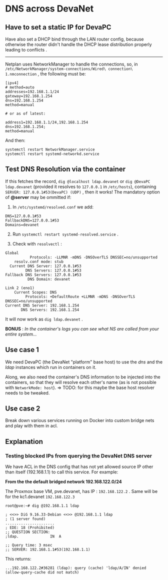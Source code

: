# DNS across DevaNet

## Have to set a static IP for DevaPC

Have also set a DHCP bind through the LAN router config, because otherwise the router didn't handle the DHCP lease distribution properly leading to conflicts .

---

Netplan uses NetworkManager to handle the connections, so, in `/etc/NetworkManager/system-connections/Wired\ connection\ 1.nmconnection` , the following must be:

```
[ipv4]
# method=auto
addresses=192.168.1.1/24
gateway=192.168.1.254
dns=192.168.1.254
method=manual

# or as of latest:

address1=192.168.1.1/24,192.168.1.254
dns=192.168.1.254;
method=manual
```
And then:
```
systemctl restart NetworkManager.service
systemctl restart systemd-networkd.service
```

## Test DNS Resolution via the container

If this fetches the record, `dig @localhost ldap.devanet` or `dig @DevaPC ldap.devanet` (provided it resolves to `127.0.0.1` in `/etc/hosts`), containing `SERVER: 127.0.0.1#53(DevaPC) (UDP)` , then it works!
The mandatory option of __@server__ may be ommitted if:

1. In `/etc/systemd/resolved.conf` we add:
```
DNS=127.0.0.1#53
FallbackDNS=127.0.0.1#53
Domains=devanet
```

2. Run `systemctl restart systemd-resolved.service` .

3. Check with `resolvectl` :

```
Global
           Protocols: -LLMNR -mDNS -DNSOverTLS DNSSEC=no/unsupported
    resolv.conf mode: stub
  Current DNS Server: 127.0.0.1#53
         DNS Servers: 127.0.0.1#53
Fallback DNS Servers: 127.0.0.1#53
          DNS Domain: devanet

Link 2 (eno1)
    Current Scopes: DNS
         Protocols: +DefaultRoute +LLMNR -mDNS -DNSOverTLS DNSSEC=no/unsupported
Current DNS Server: 192.168.1.254
       DNS Servers: 192.168.1.254
```

It will now work as `dig ldap.devanet` .

**BONUS** : _In the container's logs you can see what NS are called from your entire system..._

## Use case 1

We need DevaPC (the DevaNet "platform" base host) to use the *dns* and the *ldap* instances which run in containers on it.

Along, we also need the container's DNS information to be injected into the containers, so that they will resolve each other's name (as is not possible with `NetworkMode: host`). => TODO: for this maybe the base host resolver needs to be tweaked.

## Use case 2

Break down various services running on Docker into custom bridge nets and play with them in acl.

## Explanation

### Testing blocked IPs from querying the DevaNet DNS server

We have ACL in the DNS config that has not yet allowed source IP other than itself (192.168.1.1) to call this service. For example:

**From the the default bridged network 192.168.122.0/24**

The Proxmox base VM, pve.devanet, has IP : `192.168.122.2` . Same will be for the kc1.devanet `192.168.122.3`

```
root@pve:~# dig @192.168.1.1 ldap

; <<>> DiG 9.16.33-Debian <<>> @192.168.1.1 ldap
; (1 server found)
......................
; EDE: 18 (Prohibited)
;; QUESTION SECTION:
;ldap.				IN	A

;; Query time: 3 msec
;; SERVER: 192.168.1.1#53(192.168.1.1)
```
This returns:

```
...192.168.122.2#36281 (ldap): query (cache) 'ldap/A/IN' denied (allow-query-cache did not match)
```